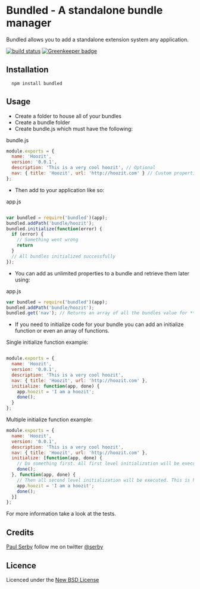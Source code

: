 # Bundled - A standalone bundle manager

Bundled allows you to add a standalone extension system any application.

[![build status](https://secure.travis-ci.org/serby/bundled.png)](http://travis-ci.org/serby/bundled) [![Greenkeeper badge](https://badges.greenkeeper.io/serby/bundled.svg)](https://greenkeeper.io/)

## Installation

      npm install bundled

## Usage

* Create a folder to house all of your bundles
* Create a bundle folder
* Create bundle.js which must have the following:

bundle.js

```js
module.exports = {
  name: 'Hoozit',
  version: '0.0.1',
  description: 'This is a very cool hoozit', // Optional
  nav: { title: 'Hoozit', url: 'http://hoozit.com' } // Custom properties can be added
};
```

* Then add to your application like so:

app.js

```js

var bundled = require('bundled')(app);
bundled.addPath('bundle/hoozit');
bundled.initialize(function(error) {
  if (error) {
    // Something went wrong
    return
  }
  // All bundles initialized successfully
});

```

* You can add as unlimited properties to a bundle and retrieve them later using:

app.js

```js
var bundled = require('bundled')(app);
bundled.addPath('bundle/hoozit');
bundled.get('nav'); // Returns an array of all the bundles value for **nav**
```

* If you need to initialize code for your bundle you can add an initialize function or even an array of functions.

Single initialize function example:

```js

module.exports = {
  name: 'Hoozit',
  version: '0.0.1',
  description: 'This is a very cool hoozit',
  nav: { title: 'Hoozit', url: 'http://hoozit.com' },
  initialize: function(app, done) {
    app.hoozit = 'I am a hoozit';
    done();
  }
};

```

Multiple initialize function example:

```js
module.exports = {
  name: 'Hoozit',
  version: '0.0.1',
  description: 'This is a very cool hoozit',
  nav: { title: 'Hoozit', url: 'http://hoozit.com' },
  initialize: [function(app, done) {
    // Do something first. All first level initialization will be executed.
    done();
  }, function(app, done) {
    // Then all second level initialization will be executed. This is handy for circular references.
    app.hoozit = 'I am a hoozit';
    done();
  }]
};
```

For more information take a look at the tests.

## Credits

[Paul Serby](https://github.com/serby/) follow me on twitter [@serby](http://twitter.com/serby)

## Licence

Licenced under the [New BSD License](http://opensource.org/licenses/bsd-license.php)
